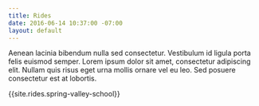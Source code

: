 ```yaml
---
title: Rides
date: 2016-06-14 10:37:00 -07:00
layout: default
---
```


Aenean lacinia bibendum nulla sed consectetur. Vestibulum id ligula porta felis euismod semper. Lorem ipsum dolor sit amet, consectetur adipiscing elit. Nullam quis risus eget urna mollis ornare vel eu leo. Sed posuere consectetur est at lobortis.

{{site.rides.spring-valley-school}}